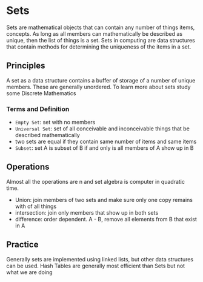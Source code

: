 # Sets

Sets are mathematical objects that can contain any number of things items, concepts.
As long as all members can mathematically be described as unique, then the list of things
is a set. Sets in computing are data structures that contain methods for determining
the uniqueness of the items in a set.

## Principles

A set as a data structure contains a buffer of storage of a number of unique members. These
are generally unordered. To learn more about sets study some Discrete Mathematics

### Terms and Definition
- `Empty Set`: set with no members
- `Universal Set`: set of all conceivable and inconceivable things that be described mathematically
- two sets are equal if they contain same number of items and same items
- `Subset`: set A is subset of B if and only is all members of A show up in B

## Operations

Almost all the operations are n and set algebra is computer in quadratic time.

- Union: join members of two sets and make sure only one copy remains with of all things
- intersection: join only members that show up in both sets
- difference: order dependent. A - B, remove all elements from B that exist in A

## Practice

Generally sets are implemented using linked lists, but other data structures can be used.
Hash Tables are generally most efficient than Sets but not what we are doing
